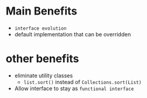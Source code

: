 # Main Benefits

- `interface evolution`
- default implementation that can be overridden

# other benefits

- eliminate utility classes
  - `list.sort()` instead of `Collections.sort(List)`
- Allow interface to stay as `functional interface`
